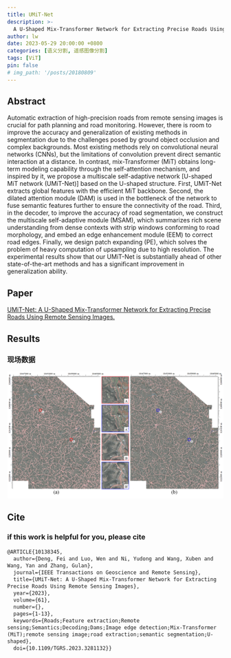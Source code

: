 ```yaml
---
title: UMiT-Net
description: >-
  A U-Shaped Mix-Transformer Network for Extracting Precise Roads Using Remote Sensing Images.
author: lw
date: 2023-05-29 20:00:00 +0800
categories: [语义分割, 遥感图像分割]
tags: [ViT]
pin: false
# img_path: '/posts/20180809'
---
```


## Abstract

Automatic extraction of high-precision roads from remote sensing images is crucial for path planning and road monitoring. However, there is room to improve the accuracy and generalization of existing methods in segmentation due to the challenges posed by ground object occlusion and complex backgrounds. Most existing methods rely on convolutional neural networks (CNNs), but the limitations of convolution prevent direct semantic interaction at a distance. In contrast, mix-Transformer (MiT) obtains long-term modeling capability through the self-attention mechanism, and inspired by it, we propose a multiscale self-adaptive network [U-shaped MiT network (UMiT-Net)] based on the U-shaped structure. First, UMiT-Net extracts global features with the efficient MiT backbone. Second, the dilated attention module (DAM) is used in the bottleneck of the network to fuse semantic features further to ensure the connectivity of the road. Third, in the decoder, to improve the accuracy of road segmentation, we construct the multiscale self-adaptive module (MSAM), which summarizes rich scene understanding from dense contexts with strip windows conforming to road morphology, and embed an edge enhancement module (EEM) to correct road edges. Finally, we design patch expanding (PE), which solves the problem of heavy computation of upsampling due to high resolution. The experimental results show that our UMiT-Net is substantially ahead of other state-of-the-art methods and has a significant improvement in generalization ability.

## Paper
[UMiT-Net: A U-Shaped Mix-Transformer Network for Extracting Precise Roads Using Remote Sensing Images.](https://ieeexplore.ieee.org/document/10138345)

## Results
### 现场数据
![现场数据集](../assets/img/luowen/uminet.png)

## Cite

### if this work is helpful for you, please cite
```
@ARTICLE{10138345,
  author={Deng, Fei and Luo, Wen and Ni, Yudong and Wang, Xuben and Wang, Yan and Zhang, Gulan},
  journal={IEEE Transactions on Geoscience and Remote Sensing}, 
  title={UMiT-Net: A U-Shaped Mix-Transformer Network for Extracting Precise Roads Using Remote Sensing Images}, 
  year={2023},
  volume={61},
  number={},
  pages={1-13},
  keywords={Roads;Feature extraction;Remote sensing;Semantics;Decoding;Dams;Image edge detection;Mix-Transformer (MiT);remote sensing image;road extraction;semantic segmentation;U-shaped},
  doi={10.1109/TGRS.2023.3281132}}

```